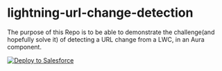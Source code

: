 # lightning-url-change-detection
The purpose of this Repo is to be able to demonstrate the challenge(and hopefully solve it) of detecting a URL change from a LWC, in an Aura component.

<a href="https://githubsfdeploy.herokuapp.com?owner=endrit-sino&repo=git@github.com:endrit-sino-liqid/lightning-url-change-detection.git&ref=4fecb618ea67ac20456e0886c12a7efa8072986a">
  <img alt="Deploy to Salesforce"
       src="https://raw.githubusercontent.com/afawcett/githubsfdeploy/master/deploy.png">
</a>